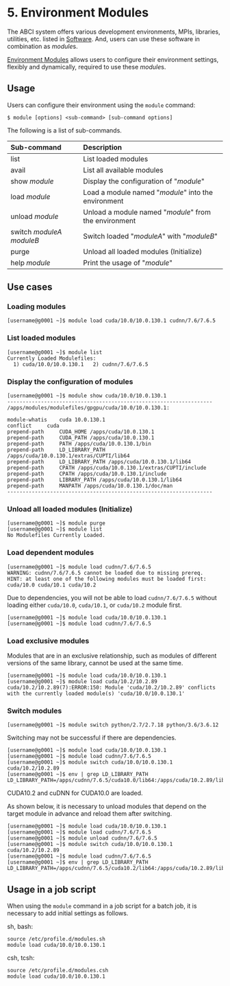 # 5. Environment Modules

The ABCI system offers various development environments, MPIs, libraries, utilities, etc. listed in [Software](01.md#software). And, users can use these software in combination as *module*s.

[Environment Modules](http://modules.sourceforge.net/) allows users to configure their environment settings, flexibly and dynamically, required to use these *module*s.

## Usage

Users can configure their environment using the `module` command:

```
$ module [options] <sub-command> [sub-command options]
```

The following is a list of sub-commands.

| Sub-command | Description |
|:--|:--|
| list | List loaded modules |
| avail | List all available modules |
| show *module* | Display the configuration of "*module*" |
| load *module* | Load a module named "*module*" into the environment |
| unload *module* | Unload a module named "*module*" from the environment |
| switch *moduleA* *moduleB* | Switch loaded "*moduleA*" with "*moduleB*" |
| purge | Unload all loaded modules (Initialize) |
| help *module* | Print the usage of "*module*" |

## Use cases

### Loading modules

```
[username@g0001 ~]$ module load cuda/10.0/10.0.130.1 cudnn/7.6/7.6.5
```

### List loaded modules

```
[username@g0001 ~]$ module list
Currently Loaded Modulefiles:
  1) cuda/10.0/10.0.130.1   2) cudnn/7.6/7.6.5
```

### Display the configuration of modules

```
[username@g0001 ~]$ module show cuda/10.0/10.0.130.1
-------------------------------------------------------------------
/apps/modules/modulefiles/gpgpu/cuda/10.0/10.0.130.1:

module-whatis	 cuda 10.0.130.1
conflict	 cuda
prepend-path	 CUDA_HOME /apps/cuda/10.0.130.1
prepend-path	 CUDA_PATH /apps/cuda/10.0.130.1
prepend-path	 PATH /apps/cuda/10.0.130.1/bin
prepend-path     LD_LIBRARY_PATH /apps/cuda/10.0.130.1/extras/CUPTI/lib64
prepend-path	 LD_LIBRARY_PATH /apps/cuda/10.0.130.1/lib64
prepend-path     CPATH /apps/cuda/10.0.130.1/extras/CUPTI/include
prepend-path	 CPATH /apps/cuda/10.0.130.1/include
prepend-path	 LIBRARY_PATH /apps/cuda/10.0.130.1/lib64
prepend-path	 MANPATH /apps/cuda/10.0.130.1/doc/man
-------------------------------------------------------------------
```

### Unload all loaded modules (Initialize)

```
[username@g0001 ~]$ module purge
[username@g0001 ~]$ module list
No Modulefiles Currently Loaded.
```

### Load dependent modules

```
[username@g0001 ~]$ module load cudnn/7.6/7.6.5
WARNING: cudnn/7.6/7.6.5 cannot be loaded due to missing prereq.
HINT: at least one of the following modules must be loaded first: cuda/10.0 cuda/10.1 cuda/10.2
```

Due to dependencies, you will not be able to load `cudnn/7.6/7.6.5` without loading either `cuda/10.0`, `cuda/10.1`, or `cuda/10.2` module first.

```
[username@g0001 ~]$ module load cuda/10.0/10.0.130.1
[username@g0001 ~]$ module load cudnn/7.6/7.6.5
```

### Load exclusive modules

Modules that are in an exclusive relationship, such as modules of different versions of the same library, cannot be used at the same time.

```
[username@g0001 ~]$ module load cuda/10.0/10.0.130.1
[username@g0001 ~]$ module load cuda/10.2/10.2.89
cuda/10.2/10.2.89(7):ERROR:150: Module 'cuda/10.2/10.2.89' conflicts with the currently loaded module(s) 'cuda/10.0/10.0.130.1'
```

### Switch modules

```
[username@g0001 ~]$ module switch python/2.7/2.7.18 python/3.6/3.6.12
```

Switching may not be successful if there are dependencies.

```
[username@g0001 ~]$ module load cuda/10.0/10.0.130.1
[username@g0001 ~]$ module load cudnn/7.6/7.6.5
[username@g0001 ~]$ module switch cuda/10.0/10.0.130.1 cuda/10.2/10.2.89
[username@g0001 ~]$ env | grep LD_LIBRARY_PATH
LD_LIBRARY_PATH=/apps/cudnn/7.6.5/cuda10.0/lib64:/apps/cuda/10.2.89/lib64:/apps/cuda/10.2.89/extras/CUPTI/lib64
```

CUDA10.2 and cuDNN for CUDA10.0 are loaded.

As shown below, it is necessary to unload modules that depend on the target module in advance and reload them after switching.

```
[username@g0001 ~]$ module load cuda/10.0/10.0.130.1
[username@g0001 ~]$ module load cudnn/7.6/7.6.5
[username@g0001 ~]$ module unload cudnn/7.6/7.6.5
[username@g0001 ~]$ module switch cuda/10.0/10.0.130.1 cuda/10.2/10.2.89
[username@g0001 ~]$ module load cudnn/7.6/7.6.5
[username@g0001 ~]$ env | grep LD_LIBRARY_PATH
LD_LIBRARY_PATH=/apps/cudnn/7.6.5/cuda10.2/lib64:/apps/cuda/10.2.89/lib64:/apps/cuda/10.2.89/extras/CUPTI/lib64
```

## Usage in a job script

When using the `module` command in a job script for a batch job, it is necessary to add initial settings as follows.

sh, bash:

```
source /etc/profile.d/modules.sh
module load cuda/10.0/10.0.130.1
```

csh, tcsh:

```
source /etc/profile.d/modules.csh
module load cuda/10.0/10.0.130.1
```
